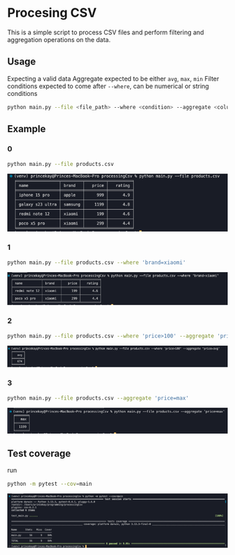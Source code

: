 # Procesing CSV

This is a simple script to process CSV files and perform filtering and aggregation operations on the data.

## Usage

Expecting a valid data
Aggregate expected to be either `avg`, `max`, `min`
Filter conditions expected to come after `--where`, can be numerical or string conditions

```bash
python main.py --file <file_path> --where <condition> --aggregate <column>=<operation>
```

## Example

### 0

```bash
python main.py --file products.csv
```

![Output](<Screenshot 2025-07-15 at 13.08.29.png>)

### 1

```bash
python main.py --file products.csv --where 'brand=xiaomi'
```

![Output](<Screenshot 2025-07-15 at 12.59.13.png>)

### 2

```bash
python main.py --file products.csv --where 'price>100' --aggregate 'price=avg'
```

![Output](<Screenshot 2025-07-15 at 12.56.10.png>)

### 3

```bash
python main.py --file products.csv --aggregate 'price=max'
```

![Output](<Screenshot 2025-07-15 at 13.01.08.png>)

## Test coverage

run

```bash
python -m pytest --cov=main
```

![tesr_coverage](<Screenshot 2025-07-15 at 13.02.22.png>)
